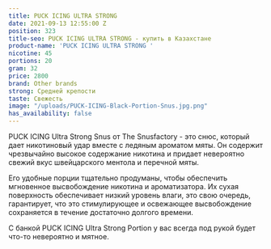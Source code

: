```yaml
---
title: PUCK ICING ULTRA STRONG
date: 2021-09-13 12:55:00 Z
position: 323
title-seo: PUCK ICING ULTRA STRONG - купить в Казахстане
product-name: 'PUCK ICING ULTRA STRONG '
nicotine: 45
portions: 20
gram: 32
price: 2800
brand: Other brands
strong: Средней крепости
taste: Свежесть
image: "/uploads/PUCK-ICING-Black-Portion-Snus.jpg.png"
has_availability: false
---
```


PUCK ICING Ultra Strong Snus от The Snusfactory - это снюс, который дает никотиновый удар вместе с ледяным ароматом мяты. Он содержит чрезвычайно высокое содержание никотина и придает невероятно свежий вкус швейцарского ментола и перечной мяты.


Его удобные порции тщательно продуманы, чтобы обеспечить мгновенное высвобождение никотина и ароматизатора. Их сухая поверхность обеспечивает низкий уровень влаги, это свою очередь, гарантирует, что это стимулирующее и освежающее высвобождение сохраняется в течение достаточно долгого времени.


С банкой PUCK ICING Ultra Strong Portion у вас всегда под рукой будет что-то невероятно и мятное. 
